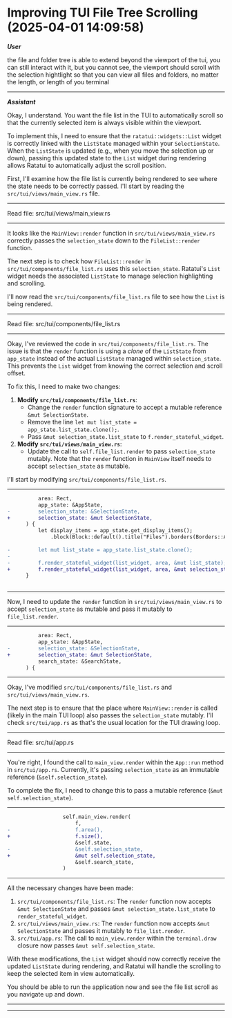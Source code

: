 <!-- Generated by SpecStory -->

# Improving TUI File Tree Scrolling (2025-04-01 14:09:58)

_**User**_

the file and folder tree is able to extend beyond the viewport of the tui, you can still interact with it, but you cannot see, the viewport should scroll with the selection hightlight so that you can view all files and folders, no matter the length, or length of you terminal

---

_**Assistant**_

Okay, I understand. You want the file list in the TUI to automatically scroll so that the currently selected item is always visible within the viewport.

To implement this, I need to ensure that the `ratatui::widgets::List` widget is correctly linked with the `ListState` managed within your `SelectionState`. When the `ListState` is updated (e.g., when you move the selection up or down), passing this updated state to the `List` widget during rendering allows Ratatui to automatically adjust the scroll position.

First, I'll examine how the file list is currently being rendered to see where the state needs to be correctly passed. I'll start by reading the `src/tui/views/main_view.rs` file.

---

Read file: src/tui/views/main_view.rs

---

It looks like the `MainView::render` function in `src/tui/views/main_view.rs` correctly passes the `selection_state` down to the `FileList::render` function.

The next step is to check how `FileList::render` in `src/tui/components/file_list.rs` uses this `selection_state`. Ratatui's `List` widget needs the associated `ListState` to manage selection highlighting and scrolling.

I'll now read the `src/tui/components/file_list.rs` file to see how the `List` is being rendered.

---

Read file: src/tui/components/file_list.rs

---

Okay, I've reviewed the code in `src/tui/components/file_list.rs`. The issue is that the `render` function is using a *clone* of the `ListState` from `app_state` instead of the actual `ListState` managed within `selection_state`. This prevents the `List` widget from knowing the correct selection and scroll offset.

To fix this, I need to make two changes:

1.  **Modify `src/tui/components/file_list.rs`**:
    *   Change the `render` function signature to accept a mutable reference `&mut SelectionState`.
    *   Remove the line `let mut list_state = app_state.list_state.clone();`.
    *   Pass `&mut selection_state.list_state` to `f.render_stateful_widget`.
2.  **Modify `src/tui/views/main_view.rs`**:
    *   Update the call to `self.file_list.render` to pass `selection_state` mutably. Note that the `render` function in `MainView` itself needs to accept `selection_state` as mutable.

I'll start by modifying `src/tui/components/file_list.rs`.

---

```diff
          area: Rect,
          app_state: &AppState,
-         selection_state: &SelectionState,
+         selection_state: &mut SelectionState,
      ) {
          let display_items = app_state.get_display_items();
              .block(Block::default().title("Files").borders(Borders::ALL));
  
-         let mut list_state = app_state.list_state.clone();
- 
-         f.render_stateful_widget(list_widget, area, &mut list_state);
+         f.render_stateful_widget(list_widget, area, &mut selection_state.list_state);
      }
  
```

---

Now, I need to update the `render` function in `src/tui/views/main_view.rs` to accept `selection_state` as mutable and pass it mutably to `file_list.render`.

---

```diff
          area: Rect,
          app_state: &AppState,
-         selection_state: &SelectionState,
+         selection_state: &mut SelectionState,
          search_state: &SearchState,
      ) {
```

---

Okay, I've modified `src/tui/components/file_list.rs` and `src/tui/views/main_view.rs`.

The next step is to ensure that the place where `MainView::render` is called (likely in the main TUI loop) also passes the `selection_state` mutably. I'll check `src/tui/app.rs` as that's the usual location for the TUI drawing loop.

---

Read file: src/tui/app.rs

---

You're right, I found the call to `main_view.render` within the `App::run` method in `src/tui/app.rs`. Currently, it's passing `selection_state` as an immutable reference (`&self.selection_state`).

To complete the fix, I need to change this to pass a mutable reference (`&mut self.selection_state`).

---

```diff
                  self.main_view.render(
                      f,
-                     f.area(),
+                     f.size(),
                      &self.state,
-                     &self.selection_state,
+                     &mut self.selection_state,
                      &self.search_state,
                  )
```

---

All the necessary changes have been made:

1.  `src/tui/components/file_list.rs`: The `render` function now accepts `&mut SelectionState` and passes `&mut selection_state.list_state` to `render_stateful_widget`.
2.  `src/tui/views/main_view.rs`: The `render` function now accepts `&mut SelectionState` and passes it mutably to `file_list.render`.
3.  `src/tui/app.rs`: The call to `main_view.render` within the `terminal.draw` closure now passes `&mut self.selection_state`.

With these modifications, the `List` widget should now correctly receive the updated `ListState` during rendering, and Ratatui will handle the scrolling to keep the selected item in view automatically.

You should be able to run the application now and see the file list scroll as you navigate up and down.

---



---

